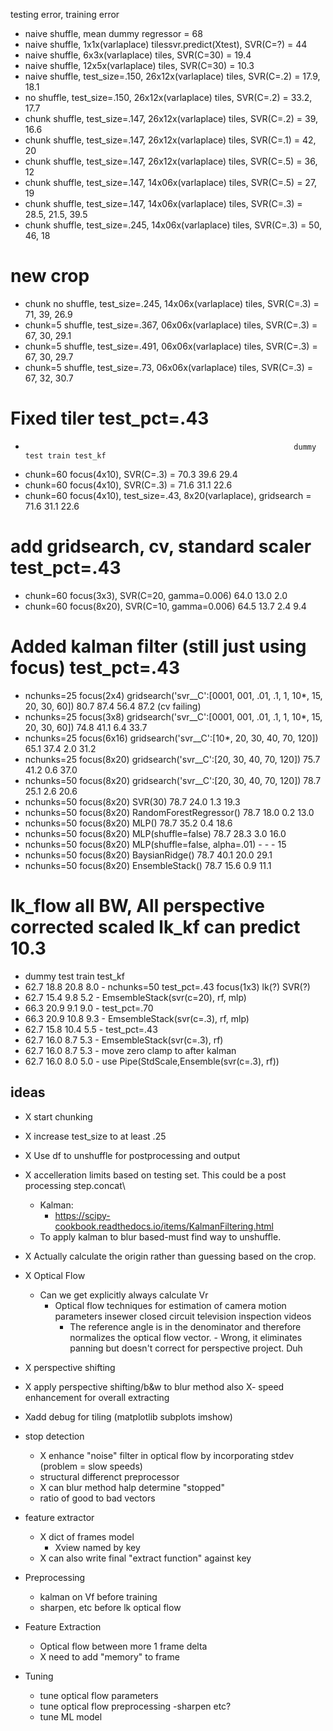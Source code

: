 testing error, training error
- naive shuffle, mean dummy regressor = 68
- naive shuffle, 1x1x(varlaplace) tilessvr.predict(Xtest), SVR(C=?) = 44
- naive shuffle, 6x3x(varlaplace) tiles, SVR(C=30) = 19.4
- naive shuffle, 12x5x(varlaplace) tiles, SVR(C=30) = 10.3
- naive shuffle, test_size=.150, 26x12x(varlaplace) tiles, SVR(C=.2) = 17.9, 18.1
-    no shuffle, test_size=.150, 26x12x(varlaplace) tiles, SVR(C=.2) = 33.2, 17.7
- chunk shuffle, test_size=.147, 26x12x(varlaplace) tiles, SVR(C=.2) = 39, 16.6
- chunk shuffle, test_size=.147, 26x12x(varlaplace) tiles, SVR(C=.1) = 42, 20
- chunk shuffle, test_size=.147, 26x12x(varlaplace) tiles, SVR(C=.5) = 36, 12
- chunk shuffle, test_size=.147, 14x06x(varlaplace) tiles, SVR(C=.5) = 27, 19
- chunk shuffle, test_size=.147, 14x06x(varlaplace) tiles, SVR(C=.3) = 28.5, 21.5, 39.5
- chunk shuffle, test_size=.245, 14x06x(varlaplace) tiles, SVR(C=.3) = 50, 46, 18
# new crop
- chunk no shuffle, test_size=.245, 14x06x(varlaplace) tiles, SVR(C=.3) = 71, 39, 26.9
- chunk=5 shuffle, test_size=.367, 06x06x(varlaplace) tiles, SVR(C=.3) = 67, 30, 29.1
- chunk=5 shuffle, test_size=.491, 06x06x(varlaplace) tiles, SVR(C=.3) = 67, 30, 29.7
- chunk=5 shuffle, test_size=.73, 06x06x(varlaplace) tiles, SVR(C=.3) = 67, 32, 30.7

# Fixed tiler test_pct=.43                                             
-                                                                 dummy test train test_kf
- chunk=60 focus(4x10), SVR(C=.3) = 70.3 39.6 29.4
- chunk=60 focus(4x10), SVR(C=.3) = 71.6 31.1 22.6
- chunk=60 focus(4x10), test_size=.43, 8x20(varlaplace), gridsearch = 71.6 31.1 22.6

# add gridsearch, cv, standard scaler test_pct=.43  
- chunk=60 focus(3x3),  SVR(C=20, gamma=0.006) 64.0 13.0 2.0
- chunk=60 focus(8x20), SVR(C=10, gamma=0.006) 64.5 13.7 2.4 9.4

# Added kalman filter (still just using focus) test_pct=.43
- nchunks=25 focus(2x4) gridsearch('svr__C':[0001, 001, .01, .1, 1, 10*, 15, 20, 30, 60])  80.7 87.4 56.4 87.2 (cv failing)
- nchunks=25 focus(3x8) gridsearch('svr__C':[0001, 001, .01, .1, 1, 10*, 15, 20, 30, 60]) 74.8 41.1 6.4 33.7
- nchunks=25 focus(6x16) gridsearch('svr__C':[10*, 20, 30, 40, 70, 120]) 65.1 37.4 2.0 31.2 
- nchunks=25 focus(8x20) gridsearch('svr__C':[20, 30, 40, 70, 120]) 75.7 41.2 0.6 37.0
- nchunks=50 focus(8x20) gridsearch('svr__C':[20, 30, 40, 70, 120]) 78.7 25.1 2.6 20.6
- nchunks=50 focus(8x20) SVR(30) 78.7 24.0 1.3 19.3 
- nchunks=50 focus(8x20) RandomForestRegressor() 78.7 18.0 0.2 13.0 
- nchunks=50 focus(8x20) MLP() 78.7 35.2 0.4 18.6
- nchunks=50 focus(8x20) MLP(shuffle=false) 78.7 28.3 3.0 16.0
- nchunks=50 focus(8x20) MLP(shuffle=false, alpha=.01) - - - 15
- nchunks=50 focus(8x20) BaysianRidge() 78.7 40.1 20.0 29.1
- nchunks=50 focus(8x20) EnsembleStack() 78.7 15.6 0.9 11.1


# lk_flow all BW, All perspective corrected scaled lk_kf can predict 10.3
- dummy test train test_kf
- 62.7 18.8 20.8 8.0 - nchunks=50 test_pct=.43 focus(1x3) lk(?) SVR(?)                  
- 62.7 15.4 9.8 5.2 - EmsembleStack(svr(c=20), rf, mlp)                                       
- 66.3 20.9 9.1 9.0 - test_pct=.70                                           
- 66.3 20.9 10.8 9.3 - EmsembleStack(svr(c=.3), rf, mlp)                                                    
- 62.7 15.8 10.4 5.5 - test_pct=.43                                                
- 62.7 16.0 8.7 5.3 - EmsembleStack(svr(c=.3), rf)
- 62.7 16.0 8.7 5.3 - move zero clamp to after kalman
- 62.7 16.0 8.0 5.0 - use Pipe(StdScale,Ensemble(svr(c=.3), rf))

## ideas
- X start chunking
- X increase test_size to at least .25
- X Use df to unshuffle for postprocessing and output
- X accelleration limits based on testing set. This could be a post processing step.concat\
    - Kalman:
      - https://scipy-cookbook.readthedocs.io/items/KalmanFiltering.html
    - To apply kalman to blur based-must find way to unshuffle.
- X Actually calculate the origin rather than guessing based on the crop.
- X Optical Flow
    - Can we get explicitly always calculate Vr
        - Optical flow techniques for estimation of camera motion parameters insewer closed circuit television inspection videos
          - The reference angle is in the denominator and therefore normalizes the optical flow vector. - Wrong, it eliminates panning but doesn't correct for perspective project. Duh
- X perspective shifting
- X apply perspective shifting/b&w to blur method also
    X- speed enhancement for overall extracting
- Xadd debug for tiling (matplotlib subplots imshow)

- stop detection
    - X enhance "noise" filter in optical flow by incorporating stdev (problem = slow speeds)
    - structural differenct preprocessor
    - X can blur method halp determine "stopped"
    - ratio of good to bad vectors


- feature extractor
    - X dict of frames model
        - Xview named by key
    - X can also write final "extract function" against key

- Preprocessing
    - kalman on Vf before training 
    - sharpen, etc before lk optical flow
- Feature Extraction
    - Optical flow between more 1 frame delta
    - X need to add "memory" to frame
- Tuning
    - tune optical flow parameters
    - tune optical flow preprocessing
        -sharpen etc? 
    - tune ML model